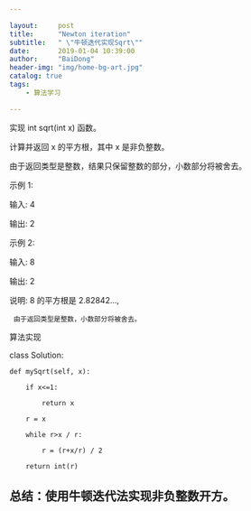 ```yaml
---

layout:     post
title:      "Newton iteration"
subtitle:   " \"牛顿迭代实现Sqrt\""
date:       2019-01-04 10:39:00
author:     "BaiDong"
header-img: "img/home-bg-art.jpg"
catalog: true
tags:
    - 算法学习

---
```


实现 int sqrt(int x) 函数。

计算并返回 x 的平方根，其中 x 是非负整数。

由于返回类型是整数，结果只保留整数的部分，小数部分将被舍去。

示例 1:

输入: 4

输出: 2


示例 2:

输入: 8

输出: 2

说明: 8 的平方根是 2.82842..., 

     由于返回类型是整数，小数部分将被舍去。

	 
算法实现

class Solution:

    def mySqrt(self, x):

        if x<=1:
		
            return x
			
        r = x
		
        while r>x / r:
		
            r = (r+x/r) / 2
			
        return int(r)

		
总结：使用牛顿迭代法实现非负整数开方。
---


